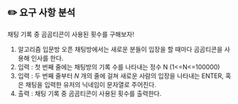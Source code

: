 ## ✏️ 요구 사항 분석

채팅 기록 중 곰곰티콘이 사용된 횟수를 구해보자!

1. 알고리즘 입문방 오픈 채팅방에서는 새로운 분들이 입장을 할 때마다 곰곰티콘을 사용해 인사를 한다.
2. 입력 : 첫 번째 줄에는 채팅방의 기록 수를 나타내는 정수 N (1<=N<=100000)
3. 입력 : 두 번째 줄부터 $N$ 개의 줄에 걸쳐 새로운 사람의 입장을 나타내는 ENTER, 혹은 채팅을 입력한 유저의 닉네임이 문자열로 주어진다.
4. 출력 : 채팅 기록 중 곰곰티콘이 사용된 횟수를 출력한다.
